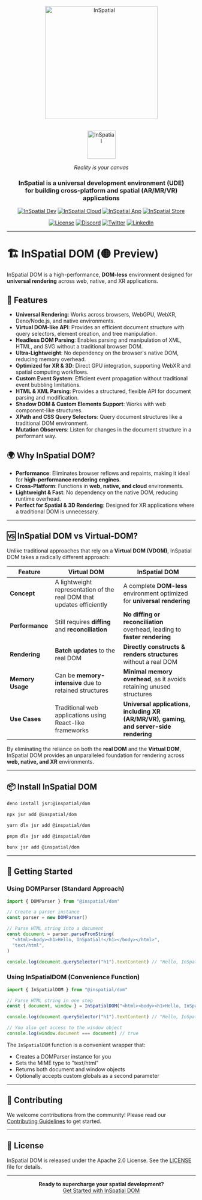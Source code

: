 <div align="center">
    <picture>
        <source media="(prefers-color-scheme: dark)" srcset="https://inspatial-storage.s3.eu-west-2.amazonaws.com/media/icon-brutal-light.svg">
        <source media="(prefers-color-scheme: light)" srcset="https://inspatial-storage.s3.eu-west-2.amazonaws.com/media/icon-brutal-dark.svg">
        <img src="https://inspatial-storage.s3.eu-west-2.amazonaws.com/media/icon-brutal-dark.svg" alt="InSpatial" width="300">
    </picture>

<br>
   <br>

<p align="center">
    <picture>
        <source media="(prefers-color-scheme: dark)" srcset="https://inspatial-storage.s3.eu-west-2.amazonaws.com/media/logo-light.svg">
        <source media="(prefers-color-scheme: light)" srcset="https://inspatial-storage.s3.eu-west-2.amazonaws.com/media/logo-dark.svg">
        <img src="https://inspatial-storage.s3.eu-west-2.amazonaws.com/media/logo-dark.svg" height="75" alt="InSpatial">
    </picture>
</p>

_Reality is your canvas_

<h3 align="center">
    InSpatial is a universal development environment (UDE) <br> for building cross-platform and spatial (AR/MR/VR) applications
</h3>

[![InSpatial Dev](https://inspatial-storage.s3.eu-west-2.amazonaws.com/media/dev-badge.svg)](https://www.inspatial.dev)
[![InSpatial Cloud](https://inspatial-storage.s3.eu-west-2.amazonaws.com/media/cloud-badge.svg)](https://www.inspatial.cloud)
[![InSpatial App](https://inspatial-storage.s3.eu-west-2.amazonaws.com/media/app-badge.svg)](https://www.inspatial.app)
[![InSpatial Store](https://inspatial-storage.s3.eu-west-2.amazonaws.com/media/store-badge.svg)](https://www.inspatial.store)

[![License](https://img.shields.io/badge/license-Apache%202.0-blue.svg)](https://opensource.org/licenses/Apache-2.0)
[![Discord](https://img.shields.io/badge/discord-join_us-5a66f6.svg?style=flat-square)](https://discord.gg/inspatiallabs)
[![Twitter](https://img.shields.io/badge/twitter-follow_us-1d9bf0.svg?style=flat-square)](https://twitter.com/inspatiallabs)
[![LinkedIn](https://img.shields.io/badge/linkedin-connect_with_us-0a66c2.svg?style=flat-square)](https://www.linkedin.com/company/inspatiallabs)

</div>

---

# 🏗️ InSpatial DOM (🟡 Preview)

InSpatial DOM is a high-performance, **DOM-less** environment designed for
**universal rendering** across web, native, and XR applications.

## 🚀 Features

- **Universal Rendering**: Works across browsers, WebGPU, WebXR, Deno/Node.js,
  and native environments.
- **Virtual DOM-like API**: Provides an efficient document structure with query
  selectors, element creation, and tree manipulation.
- **Headless DOM Parsing**: Enables parsing and manipulation of XML, HTML, and
  SVG without a traditional browser DOM.
- **Ultra-Lightweight**: No dependency on the browser's native DOM, reducing
  memory overhead.
- **Optimized for XR & 3D**: Direct GPU integration, supporting WebXR and
  spatial computing workflows.
- **Custom Event System**: Efficient event propagation without traditional event
  bubbling limitations.
- **HTML & XML Parsing**: Provides a structured, flexible API for document
  parsing and modification.
- **Shadow DOM & Custom Elements Support**: Works with web component-like
  structures.
- **XPath and CSS Query Selectors**: Query document structures like a
  traditional DOM environment.
- **Mutation Observers**: Listen for changes in the document structure in a
  performant way.

## 🌍 Why InSpatial DOM?

- **Performance**: Eliminates browser reflows and repaints, making it ideal for
  **high-performance rendering engines**.
- **Cross-Platform**: Functions in **web, native, and cloud** environments.
- **Lightweight & Fast**: No dependency on the native DOM, reducing runtime
  overhead.
- **Perfect for Spatial & 3D Rendering**: Designed for XR applications where a
  traditional DOM is unnecessary.

---

## 🆚 InSpatial DOM vs Virtual-DOM?

Unlike traditional approaches that rely on a **Virtual DOM (VDOM)**, InSpatial
DOM takes a radically different approach:

| Feature          | Virtual DOM                                                           | InSpatial DOM                                                                          |
| ---------------- | --------------------------------------------------------------------- | -------------------------------------------------------------------------------------- |
| **Concept**      | A lightweight representation of the real DOM that updates efficiently | A complete **DOM-less** environment optimized for **universal rendering**              |
| **Performance**  | Still requires **diffing** and **reconciliation**                     | **No diffing or reconciliation** overhead, leading to **faster rendering**             |
| **Rendering**    | **Batch updates** to the real DOM                                     | **Directly constructs & renders structures** without a real DOM                        |
| **Memory Usage** | Can be **memory-intensive** due to retained structures                | **Minimal memory overhead**, as it avoids retaining unused structures                  |
| **Use Cases**    | Traditional web applications using React-like frameworks              | **Universal applications, including XR (AR/MR/VR), gaming, and server-side rendering** |

By eliminating the reliance on both the **real DOM** and the **Virtual DOM**,
InSpatial DOM provides an unparalleled foundation for rendering across **web,
native, and XR** environments.

---

## 📦 Install InSpatial DOM

```bash
deno install jsr:@inspatial/dom
```

```bash
npx jsr add @inspatial/dom
```

```bash
yarn dlx jsr add @inspatial/dom
```

```bash
pnpm dlx jsr add @inspatial/dom
```

```bash
bunx jsr add @inspatial/dom
```

---

## 🚀 Getting Started

### Using DOMParser (Standard Approach)
```js
import { DOMParser } from "@inspatial/dom"

// Create a parser instance
const parser = new DOMParser()

// Parse HTML string into a document
const document = parser.parseFromString(
  "<html><body><h1>Hello, InSpatial!</h1></body></html>",
  "text/html",
)

console.log(document.querySelector("h1").textContent) // "Hello, InSpatial!"
```

### Using InSpatialDOM (Convenience Function)
```js
import { InSpatialDOM } from "@inspatial/dom"

// Parse HTML string in one step
const { document, window } = InSpatialDOM("<html><body><h1>Hello, InSpatial!</h1></body></html>")

console.log(document.querySelector("h1").textContent) // "Hello, InSpatial!"

// You also get access to the window object
console.log(window.document === document) // true
```

The `InSpatialDOM` function is a convenient wrapper that:
- Creates a DOMParser instance for you
- Sets the MIME type to "text/html"
- Returns both document and window objects
- Optionally accepts custom globals as a second parameter

---

## 🤝 Contributing

We welcome contributions from the community! Please read our
[Contributing Guidelines](CONTRIBUTING.md) to get started.

---

## 📄 License

InSpatial DOM is released under the Apache 2.0 License. See the
[LICENSE](LICENSE) file for details.

---

<div align="center">
  <strong>Ready to supercharge your spatial development?</strong>
  <br>
  <a href="https://www.inspatial.dev">Get Started with InSpatial DOM</a>
</div>
